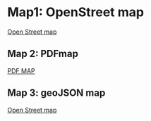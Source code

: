 # Map1: OpenStreet map

[Open Street map](OSM.html)

## Map 2: PDFmap
[PDF MAP](assign3a.pdf)

## Map 3: geoJSON map
[Open Street map](Assignment3a.geojson)
